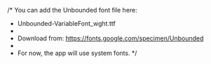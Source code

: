 /* You can add the Unbounded font file here:
 * Unbounded-VariableFont_wght.ttf
 * 
 * Download from: https://fonts.google.com/specimen/Unbounded
 * 
 * For now, the app will use system fonts.
 */
